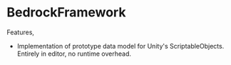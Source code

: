# BedrockFramework
Features,

- Implementation of prototype data model for Unity's ScriptableObjects. Entirely in editor, no runtime overhead.
